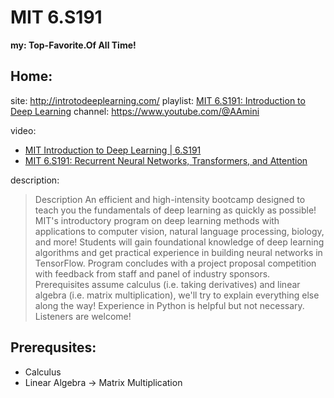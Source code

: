 # MIT 6.S191
**my: Top-Favorite.Of All Time!**

## Home:  
site: http://introtodeeplearning.com/
playlist: [MIT 6.S191: Introduction to Deep Learning](https://www.youtube.com/playlist?list=PLtBw6njQRU-rwp5__7C0oIVt26ZgjG9NI)
channel: https://www.youtube.com/@AAmini

video:
- [MIT Introduction to Deep Learning | 6.S191](https://youtu.be/QDX-1M5Nj7s)
- [MIT 6.S191: Recurrent Neural Networks, Transformers, and Attention](https://youtu.be/ySEx_Bqxvvo)


description:
>Description
>An efficient and high-intensity bootcamp designed to teach you the fundamentals of deep learning as quickly as possible!
>MIT's introductory program on deep learning methods with applications to computer vision, natural language processing, biology, and more! Students will gain foundational knowledge of deep learning algorithms and get practical experience in building neural networks in TensorFlow. Program concludes with a project proposal competition with feedback from staff and panel of industry sponsors. Prerequisites assume calculus (i.e. taking derivatives) and linear algebra (i.e. matrix multiplication), we'll try to explain everything else along the way! Experience in Python is helpful but not necessary. Listeners are welcome!

## Prerequsites:
- Calculus
- Linear Algebra -> Matrix Multiplication
